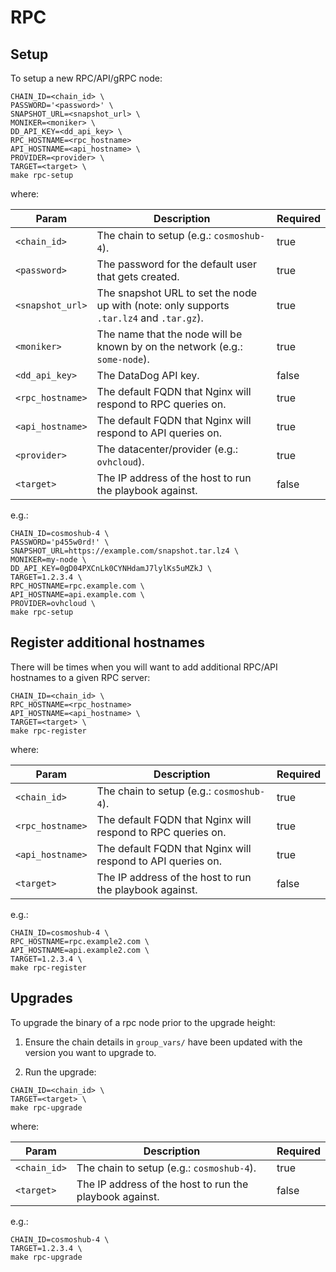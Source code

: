 # RPC

## Setup

To setup a new RPC/API/gRPC node:

```console
CHAIN_ID=<chain_id> \
PASSWORD='<password>' \
SNAPSHOT_URL=<snapshot_url> \
MONIKER=<moniker> \
DD_API_KEY=<dd_api_key> \
RPC_HOSTNAME=<rpc_hostname> 
API_HOSTNAME=<api_hostname> \
PROVIDER=<provider> \
TARGET=<target> \
make rpc-setup
```

where:

| Param            | Description                                                                              | Required |
|------------------|------------------------------------------------------------------------------------------|----------|
| `<chain_id>`     | The chain to setup (e.g.: `cosmoshub-4`).                                                | true     |
| `<password>`     | The password for the default user that gets created.                                     | true     |
| `<snapshot_url>` | The snapshot URL to set the node up with (note: only supports `.tar.lz4` and `.tar.gz`). | true     |
| `<moniker>`      | The name that the node will be known by on the network (e.g.: `some-node`).              | true     |
| `<dd_api_key>`   | The DataDog API key.                                                                     | false    |
| `<rpc_hostname>` | The default FQDN that Nginx will respond to RPC queries on.                              | true     |
| `<api_hostname>` | The default FQDN that Nginx will respond to API queries on.                              | true     |
| `<provider>`     | The datacenter/provider (e.g.: `ovhcloud`).                                              | true     |
| `<target>`       | The IP address of the host to run the playbook against.                                  | false    |

e.g.:

```console
CHAIN_ID=cosmoshub-4 \
PASSWORD='p455w0rd!' \
SNAPSHOT_URL=https://example.com/snapshot.tar.lz4 \
MONIKER=my-node \
DD_API_KEY=0gD04PXCnLk0CYNHdamJ7lylKs5uMZkJ \
TARGET=1.2.3.4 \
RPC_HOSTNAME=rpc.example.com \ 
API_HOSTNAME=api.example.com \
PROVIDER=ovhcloud \
make rpc-setup
```

## Register additional hostnames

There will be times when you will want to add additional RPC/API hostnames to a given RPC server:

```console
CHAIN_ID=<chain_id> \
RPC_HOSTNAME=<rpc_hostname> 
API_HOSTNAME=<api_hostname> \
TARGET=<target> \
make rpc-register
```

where:

| Param            | Description                                                 | Required |
|------------------|-------------------------------------------------------------|----------|
| `<chain_id>`     | The chain to setup (e.g.: `cosmoshub-4`).                   | true     |
| `<rpc_hostname>` | The default FQDN that Nginx will respond to RPC queries on. | true     |
| `<api_hostname>` | The default FQDN that Nginx will respond to API queries on. | true     |
| `<target>`       | The IP address of the host to run the playbook against.     | false    |

e.g.:

```console
CHAIN_ID=cosmoshub-4 \
RPC_HOSTNAME=rpc.example2.com \ 
API_HOSTNAME=api.example2.com \
TARGET=1.2.3.4 \
make rpc-register
```

## Upgrades

To upgrade the binary of a rpc node prior to the upgrade height:

1. Ensure the chain details in `group_vars/` have been updated with the version you want to upgrade to.

2. Run the upgrade:

```console
CHAIN_ID=<chain_id> \
TARGET=<target> \
make rpc-upgrade
```

where:

| Param        | Description                                             | Required |
|--------------|---------------------------------------------------------|----------|
| `<chain_id>` | The chain to setup (e.g.: `cosmoshub-4`).               | true     |
| `<target>`   | The IP address of the host to run the playbook against. | false    |

e.g.:

```console
CHAIN_ID=cosmoshub-4 \
TARGET=1.2.3.4 \
make rpc-upgrade
```
